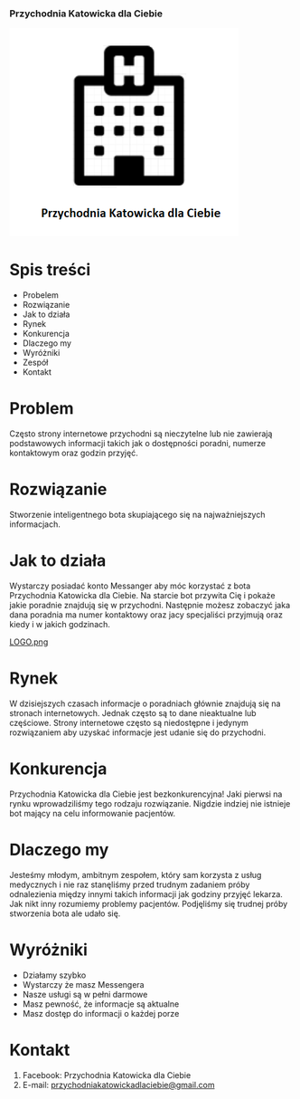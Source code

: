 ### Przychodnia Katowicka dla Ciebie

![LOGO.png](https://raw.githubusercontent.com/4zlote/Przychodnia-Katowicka-dla-Ciebie/master/LOGO.png)

# Spis treści

* Probelem
* Rozwiązanie
* Jak to działa
* Rynek
* Konkurencja
* Dlaczego my
* Wyróżniki
* Zespół
* Kontakt

Problem
=========
Często strony internetowe przychodni są nieczytelne lub nie zawierają podstawowych informacji takich jak o dostępności poradni, numerze kontaktowym oraz godzin przyjęć.

Rozwiązanie
=========
Stworzenie inteligentnego bota skupiającego się na najważniejszych informacjach.

Jak to działa
=========
Wystarczy posiadać konto Messanger aby móc korzystać z bota Przychodnia Katowicka dla Ciebie. Na starcie bot przywita Cię i pokaże jakie poradnie znajdują się w przychodni. Następnie możesz zobaczyć jaka dana poradnia ma numer kontaktowy oraz jacy specjaliści przyjmują oraz kiedy i w jakich godzinach.

[LOGO.png](https://raw.githubusercontent.com/4zlote/Przychodnia-Katowicka-dla-Ciebie/master/poradniagoto.jpg)

Rynek
=========
W dzisiejszych czasach informacje o poradniach głównie znajdują się na stronach internetowych. Jednak często są to dane nieaktualne lub częściowe. Strony internetowe często są niedostępne i jedynym rozwiązaniem aby uzyskać informacje jest udanie się do przychodni.

Konkurencja
=========
Przychodnia Katowicka dla Ciebie jest bezkonkurencyjna! Jaki pierwsi na rynku wprowadziliśmy tego rodzaju rozwiązanie. Nigdzie indziej nie istnieje bot mający na celu informowanie pacjentów.

Dlaczego my
=========
Jesteśmy młodym, ambitnym zespołem, który sam korzysta z usług medycznych i nie raz stanęliśmy przed trudnym zadaniem próby odnalezienia między innymi takich informacji jak godziny przyjęć lekarza. Jak nikt inny rozumiemy problemy pacjentów. Podjęliśmy się trudnej próby stworzenia bota ale udało się.

Wyróżniki
=========
* Działamy szybko 
* Wystarczy że masz Messengera 
* Nasze usługi są w pełni darmowe
* Masz pewność, że informacje są aktualne
* Masz dostęp do informacji o każdej porze

Kontakt
=========
1. Facebook: Przychodnia Katowicka dla Ciebie
2. E-mail: przychodniakatowickadlaciebie@gmail.com

